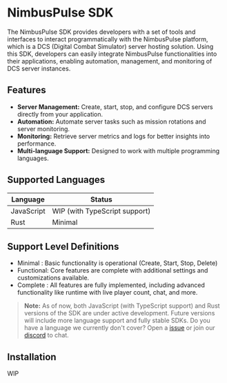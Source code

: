 # NimbusPulse SDK

The NimbusPulse SDK provides developers with a set of tools and interfaces to interact programmatically with the NimbusPulse platform, which is a DCS (Digital Combat Simulator) server hosting solution. Using this SDK, developers can easily integrate NimbusPulse functionalities into their applications, enabling automation, management, and monitoring of DCS server instances.

## Features

- **Server Management:** Create, start, stop, and configure DCS servers directly from your application.
- **Automation:** Automate server tasks such as mission rotations and server monitoring.
- **Monitoring:** Retrieve server metrics and logs for better insights into performance.
- **Multi-language Support:** Designed to work with multiple programming languages.

## Supported Languages

| Language     | Status                             |
|--------------|------------------------------------|
| JavaScript   | WIP (with TypeScript support)      |
| Rust         | Minimal                            |

## Support Level Definitions
 - Minimal   : Basic functionality is operational (Create, Start, Stop, Delete)
 - Functional: Core features are complete with additional settings and customizations available.
 - Complete  : All features are fully implemented, including advanced functionality like runtime with live player count, chat, and more.

> **Note:** As of now, both JavaScript (with TypeScript support) and Rust versions of the SDK are under active development. Future versions will include more language support and fully stable SDKs. Do you have a language we currently don't cover? Open a [issue](https://github.com/NimbusPulse/sdk/issues) or join our [discord](https://nimbuspulse.com/discord) to chat.

## Installation
WIP
